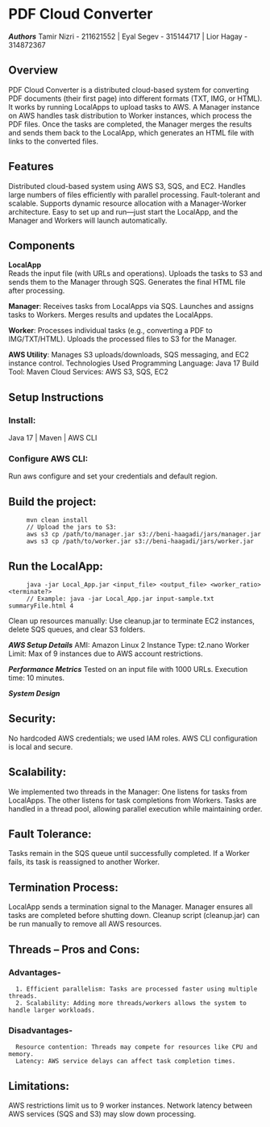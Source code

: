 # **PDF Cloud Converter**

***Authors***
Tamir Nizri - 211621552 |
Eyal Segev - 315144717 |
Lior Hagay - 314872367

## **Overview**  
PDF Cloud Converter is a distributed cloud-based system for converting PDF documents (their first page) into different formats (TXT, IMG, or HTML). It works by running LocalApps to upload tasks to AWS. A Manager instance on AWS handles task distribution to Worker instances, which process the PDF files. Once the tasks are completed, the Manager merges the results and sends them back to the LocalApp, which generates an HTML file with links to the converted files.

## **Features**  
Distributed cloud-based system using AWS S3, SQS, and EC2.
Handles large numbers of files efficiently with parallel processing.
Fault-tolerant and scalable.
Supports dynamic resource allocation with a Manager-Worker architecture.
Easy to set up and run—just start the LocalApp, and the Manager and Workers will launch automatically.

## **Components**  

**LocalApp**  
   Reads the input file (with URLs and operations).
   Uploads the tasks to S3 and sends them to the Manager through SQS.
   Generates the final HTML file after processing.

**Manager**:
   Receives tasks from LocalApps via SQS.
   Launches and assigns tasks to Workers.
   Merges results and updates the LocalApps.

**Worker**:
   Processes individual tasks (e.g., converting a PDF to IMG/TXT/HTML).
   Uploads the processed files to S3 for the Manager.

**AWS Utility**:
   Manages S3 uploads/downloads, SQS messaging, and EC2 instance control.
   Technologies Used
   Programming Language: Java 17
   Build Tool: Maven
   Cloud Services: AWS S3, SQS, EC2
   

## Setup Instructions

### Install:
   Java 17 |
   Maven |
   AWS CLI

### Configure AWS CLI:
   Run aws configure and set your credentials and default region.
   
   ## Build the project:
         mvn clean install
         // Upload the jars to S3:
         aws s3 cp /path/to/manager.jar s3://beni-haagadi/jars/manager.jar
         aws s3 cp /path/to/worker.jar s3://beni-haagadi/jars/worker.jar
   
   ## Run the LocalApp:
         java -jar Local_App.jar <input_file> <output_file> <worker_ratio> <terminate?>
         // Example: java -jar Local_App.jar input-sample.txt summaryFile.html 4

Clean up resources manually:
   Use cleanup.jar to terminate EC2 instances, delete SQS queues, and clear S3 folders.

***AWS Setup Details***
AMI: Amazon Linux 2
Instance Type: t2.nano
Worker Limit: Max of 9 instances due to AWS account restrictions.

***Performance Metrics***
Tested on an input file with 1000 URLs.
Execution time: 10 minutes.

***System Design***

## Security:
   No hardcoded AWS credentials; we used IAM roles.
   AWS CLI configuration is local and secure.
## Scalability:
   We implemented two threads in the Manager:
   One listens for tasks from LocalApps.
   The other listens for task completions from Workers.
   Tasks are handled in a thread pool, allowing parallel execution while maintaining order.
## Fault Tolerance:
   Tasks remain in the SQS queue until successfully completed.
   If a Worker fails, its task is reassigned to another Worker.
## Termination Process:
   LocalApp sends a termination signal to the Manager.
   Manager ensures all tasks are completed before shutting down.
   Cleanup script (cleanup.jar) can be run manually to remove all AWS resources.
## Threads – Pros and Cons:
   ### Advantages-
      1. Efficient parallelism: Tasks are processed faster using multiple threads.
      2. Scalability: Adding more threads/workers allows the system to handle larger workloads.
   ### Disadvantages- 
      Resource contention: Threads may compete for resources like CPU and memory.
      Latency: AWS service delays can affect task completion times.
## Limitations:
   AWS restrictions limit us to 9 worker instances.
   Network latency between AWS services (SQS and S3) may slow down processing.

